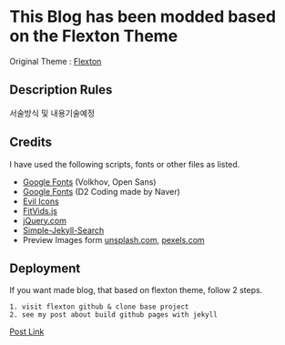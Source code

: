 <h1>This Blog has been modded based on the Flexton Theme</h1>   

Original Theme : [Flexton](https://github.com/artemsheludko/flexton/)
   

<h2>Description Rules</h2>
서술방식 및 내용기술예정   
   
<h2>Credits</h2>

<p>I have used the following scripts, fonts or other files as listed.</p>

<ul>
  <li><a href="https://fonts.google.com/">Google Fonts</a> (Volkhov, Open Sans)</li>
  <li><a href="https://noonnu.cc/">Google Fonts</a> (D2 Coding made by Naver)</li>
  <li><a href="http://evil-icons.io/">Evil Icons</a></li>
  <li><a href="http://fitvidsjs.com/">FitVids.js</a></li>
  <li><a href="https://jquery.com/">jQuery.com</a></li>
  <li><a href="https://github.com/christian-fei/Simple-Jekyll-Search">Simple-Jekyll-Search</a></li>
  <li>Preview Images form <a href="https://unsplash.com/">unsplash.com</a>, <a href="https://www.pexels.com/">pexels.com</a></li>
</ul>

<h2>Deployment</h2>

If you want made blog, that based on flexton theme, follow 2 steps.   
``` 
1. visit flexton github & clone base project
2. see my post about build github pages with jekyll
```
[Post Link](../Create_Github_Blog_with_Jekyll/)   
